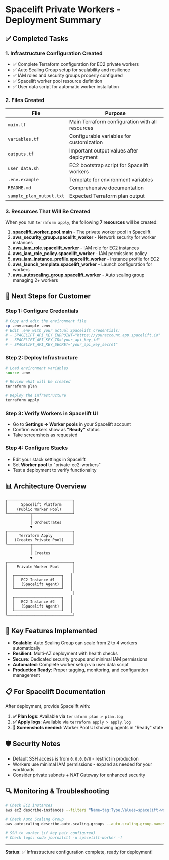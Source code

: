 # Spacelift Private Workers - Deployment Summary

## ✅ **Completed Tasks**

### 1. **Infrastructure Configuration Created**
- ✅ Complete Terraform configuration for EC2 private workers
- ✅ Auto Scaling Group setup for scalability and resilience  
- ✅ IAM roles and security groups properly configured
- ✅ Spacelift worker pool resource definition
- ✅ User data script for automatic worker installation

### 2. **Files Created**

| File | Purpose |
|------|---------|
| `main.tf` | Main Terraform configuration with all resources |
| `variables.tf` | Configurable variables for customization |
| `outputs.tf` | Important output values after deployment |
| `user_data.sh` | EC2 bootstrap script for Spacelift workers |
| `.env.example` | Template for environment variables |
| `README.md` | Comprehensive documentation |
| `sample_plan_output.txt` | Expected Terraform plan output |

### 3. **Resources That Will Be Created**

When you run `terraform apply`, the following **7 resources** will be created:

1. **spacelift_worker_pool.main** - The private worker pool in Spacelift
2. **aws_security_group.spacelift_worker** - Network security for worker instances
3. **aws_iam_role.spacelift_worker** - IAM role for EC2 instances
4. **aws_iam_role_policy.spacelift_worker** - IAM permissions policy
5. **aws_iam_instance_profile.spacelift_worker** - Instance profile for EC2
6. **aws_launch_template.spacelift_worker** - Launch configuration for workers
7. **aws_autoscaling_group.spacelift_worker** - Auto scaling group managing 2+ workers

## 🔧 **Next Steps for Customer**

### **Step 1: Configure Credentials**
```bash
# Copy and edit the environment file
cp .env.example .env
# Edit .env with your actual Spacelift credentials:
# - SPACELIFT_API_KEY_ENDPOINT="https://youraccount.app.spacelift.io"
# - SPACELIFT_API_KEY_ID="your_api_key_id" 
# - SPACELIFT_API_KEY_SECRET="your_api_key_secret"
```

### **Step 2: Deploy Infrastructure**
```bash
# Load environment variables
source .env

# Review what will be created
terraform plan

# Deploy the infrastructure
terraform apply
```

### **Step 3: Verify Workers in Spacelift UI**
- Go to **Settings → Worker pools** in your Spacelift account
- Confirm workers show as **"Ready"** status
- Take screenshots as requested

### **Step 4: Configure Stacks**
- Edit your stack settings in Spacelift
- Set **Worker pool** to "private-ec2-workers" 
- Test a deployment to verify functionality

## 📊 **Architecture Overview**

```
┌─────────────────────────────┐
│      Spacelift Platform     │
│    (Public Worker Pool)     │
└──────────┬──────────────────┘
           │
           │ Orchestrates
           ▼
┌─────────────────────────────┐
│     Terraform Apply         │
│   (Creates Private Pool)    │
└──────────┬──────────────────┘
           │
           │ Creates
           ▼
┌─────────────────────────────┐
│    Private Worker Pool      │
│                             │
│  ┌─────────────────────┐   │
│  │   EC2 Instance #1   │   │
│  │   (Spacelift Agent) │   │
│  └─────────────────────┘   │
│                             │
│  ┌─────────────────────┐   │
│  │   EC2 Instance #2   │   │
│  │   (Spacelift Agent) │   │
│  └─────────────────────┘   │
└─────────────────────────────┘
```

## 🎯 **Key Features Implemented**

- **Scalable**: Auto Scaling Group can scale from 2 to 4 workers automatically
- **Resilient**: Multi-AZ deployment with health checks
- **Secure**: Dedicated security groups and minimal IAM permissions
- **Automated**: Complete worker setup via user data script
- **Production Ready**: Proper tagging, monitoring, and configuration management

## 📋 **For Spacelift Documentation**

After deployment, provide Spacelift with:

1. **✅ Plan logs**: Available via `terraform plan > plan.log`
2. **✅ Apply logs**: Available via `terraform apply > apply.log` 
3. **📸 Screenshots needed**: Worker Pool UI showing agents in "Ready" state

## 🛡️ **Security Notes**

- Default SSH access is from `0.0.0.0/0` - restrict in production
- Workers use minimal IAM permissions - expand as needed for your workloads
- Consider private subnets + NAT Gateway for enhanced security

## 🔍 **Monitoring & Troubleshooting**

```bash
# Check EC2 instances
aws ec2 describe-instances --filters "Name=tag:Type,Values=spacelift-worker"

# Check Auto Scaling Group
aws autoscaling describe-auto-scaling-groups --auto-scaling-group-names spacelift-private-workers-worker-asg

# SSH to worker (if key pair configured)
# Check logs: sudo journalctl -u spacelift-worker -f
```

---

**Status**: ✅ Infrastructure configuration complete, ready for deployment!
